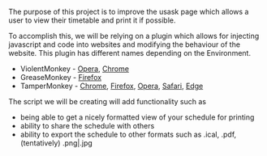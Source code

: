 The purpose of this project is to improve the usask page which allows a user to view their timetable and print it if possible.

To accomplish this, we will be relying on a plugin which allows for injecting javascript and code into websites and modifying the behaviour of the website.
This plugin has different names depending on the Environment.
- ViolentMonkey - [Opera](https://addons.opera.com/en/extensions/details/violent-monkey/), [Chrome](https://chrome.google.com/webstore/detail/violent-monkey/jinjaccalgkegednnccohejagnlnfdag)
- GreaseMonkey - [Firefox](https://addons.mozilla.org/en-US/firefox/addon/greasemonkey/)
- TamperMonkey - [Chrome](https://chrome.google.com/webstore/detail/tampermonkey/dhdgffkkebhmkfjojejmpbldmpobfkfo?hl=en), [Firefox](https://addons.mozilla.org/en-US/firefox/addon/tampermonkey/), [Opera](https://addons.opera.com/en/extensions/details/tampermonkey-beta/?display=en), [Safari](https://tampermonkey.net/?browser=safari), [Edge](https://www.microsoft.com/en-us/store/p/tampermonkey/9nblggh5162s)

The script we will be creating will add functionality such as
- being able to get a nicely formatted view of your schedule for printing
- ability to share the schedule with others
- ability to export the schedule to other formats such as .ical, .pdf, (tentatively) .png|.jpg